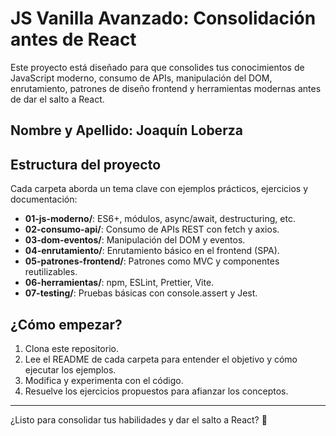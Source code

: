 # JS Vanilla Avanzado: Consolidación antes de React

Este proyecto está diseñado para que consolides tus conocimientos de JavaScript moderno, consumo de APIs, manipulación del DOM, enrutamiento, patrones de diseño frontend y herramientas modernas antes de dar el salto a React.

## Nombre y Apellido: Joaquín Loberza

## Estructura del proyecto

Cada carpeta aborda un tema clave con ejemplos prácticos, ejercicios y documentación:

- **01-js-moderno/**: ES6+, módulos, async/await, destructuring, etc.
- **02-consumo-api/**: Consumo de APIs REST con fetch y axios.
- **03-dom-eventos/**: Manipulación del DOM y eventos.
- **04-enrutamiento/**: Enrutamiento básico en el frontend (SPA).
- **05-patrones-frontend/**: Patrones como MVC y componentes reutilizables.
- **06-herramientas/**: npm, ESLint, Prettier, Vite.
- **07-testing/**: Pruebas básicas con console.assert y Jest.

## ¿Cómo empezar?

1. Clona este repositorio.
2. Lee el README de cada carpeta para entender el objetivo y cómo ejecutar los ejemplos.
3. Modifica y experimenta con el código.
4. Resuelve los ejercicios propuestos para afianzar los conceptos.

---

¿Listo para consolidar tus habilidades y dar el salto a React? 🚀 